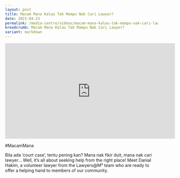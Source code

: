 ```yaml
---
layout: post
title: Macam Mana Kalau Tak Mampu Nak Cari Lawyer?
date: 2021-04-23
permalink: /media-centre/videos/macam-mana-kalau-tak-mampu-nak-cari-lawyer/
breadcrumb: Macam Mana Kalau Tak Mampu Nak Cari Lawyer?
variant: markdown
---
```

<div class="bp-youtube">
<iframe width="560" height="315" src="https://www.youtube.com/embed/bJ2ttpn30qA" title="YouTube video player" frameborder="0" allow="accelerometer; autoplay; clipboard-write; encrypted-media; gyroscope; picture-in-picture" allowfullscreen=""></iframe>
</div>

#MacamMana

Bila ada ‘court case’, tentu pening kan? Mana nak fikir duit, mana nak cari lawyer...
Well, it’s all about seeking help from the right place! Meet Danial Hakim, a volunteer lawyer from the Lawyers@M³ team who are ready to offer a helping hand to members of our community.